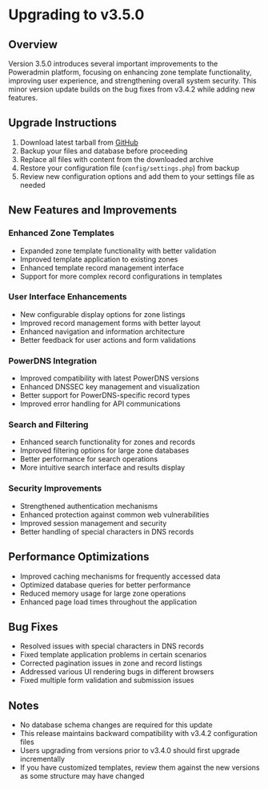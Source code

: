# Upgrading to v3.5.0

## Overview

Version 3.5.0 introduces several important improvements to the Poweradmin platform, focusing on enhancing zone template functionality, improving user experience, and strengthening overall system security. This minor version update builds on the bug fixes from v3.4.2 while adding new features.

## Upgrade Instructions

1. Download latest tarball from [GitHub](https://github.com/poweradmin/poweradmin/releases/tag/v3.5.0)
2. Backup your files and database before proceeding
3. Replace all files with content from the downloaded archive
4. Restore your configuration file (`config/settings.php`) from backup
5. Review new configuration options and add them to your settings file as needed

## New Features and Improvements

### Enhanced Zone Templates
- Expanded zone template functionality with better validation
- Improved template application to existing zones
- Enhanced template record management interface
- Support for more complex record configurations in templates

### User Interface Enhancements
- New configurable display options for zone listings
- Improved record management forms with better layout
- Enhanced navigation and information architecture
- Better feedback for user actions and form validations

### PowerDNS Integration
- Improved compatibility with latest PowerDNS versions
- Enhanced DNSSEC key management and visualization
- Better support for PowerDNS-specific record types
- Improved error handling for API communications

### Search and Filtering
- Enhanced search functionality for zones and records
- Improved filtering options for large zone databases
- Better performance for search operations
- More intuitive search interface and results display

### Security Improvements
- Strengthened authentication mechanisms
- Enhanced protection against common web vulnerabilities
- Improved session management and security
- Better handling of special characters in DNS records

## Performance Optimizations
- Improved caching mechanisms for frequently accessed data
- Optimized database queries for better performance
- Reduced memory usage for large zone operations
- Enhanced page load times throughout the application

## Bug Fixes
- Resolved issues with special characters in DNS records
- Fixed template application problems in certain scenarios
- Corrected pagination issues in zone and record listings
- Addressed various UI rendering bugs in different browsers
- Fixed multiple form validation and submission issues

## Notes

- No database schema changes are required for this update
- This release maintains backward compatibility with v3.4.2 configuration files
- Users upgrading from versions prior to v3.4.0 should first upgrade incrementally
- If you have customized templates, review them against the new versions as some structure may have changed